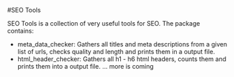 #SEO Tools

SEO Tools is a collection of very useful tools for SEO. The package contains:
- meta_data_checker: Gathers all titles and meta descriptions from a given list of urls, checks
  quality and length and prints them in a output file.
- html_header_checker: Gathers all h1 - h6 html headers, counts them and prints them into a output
  file.
... more is coming

